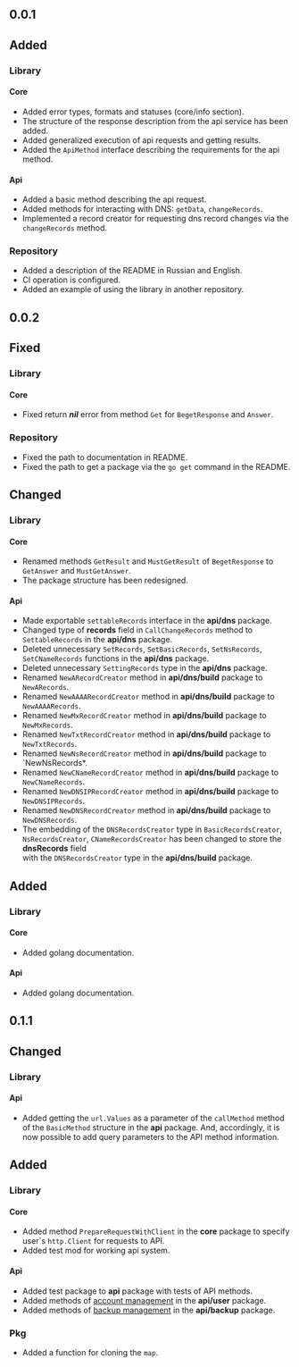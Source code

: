 ## 0.0.1

## Added

### Library

#### Core

* Added error types, formats and statuses (core/info section).
* The structure of the response description from the api service has been added.
* Added generalized execution of api requests and getting results.
* Added the `ApiMethod` interface describing the requirements for the api method.

#### Api

* Added a basic method describing the api request.
* Added methods for interacting with DNS: `getData`, `changeRecords`.
* Implemented a record creator for requesting dns record changes via the `changeRecords` method.

### Repository

* Added a description of the README in Russian and English.
* CI operation is configured.
* Added an example of using the library in another repository.

## 0.0.2

## Fixed

### Library

#### Core

* Fixed return ***nil*** error from method `Get` for `BegetResponse` and `Answer`.

### Repository

* Fixed the path to documentation in README.
* Fixed the path to get a package via the `go get` command in the README.

## Changed

### Library

#### Core

* Renamed methods `GetResult` and `MustGetResult` of `BegetResponse` to `GetAnswer` and `MustGetAnswer`.
* The package structure has been redesigned.

#### Api

* Made exportable `settableRecords` interface in the **api/dns** package.
* Changed type of **records** field in `CallChangeRecords` method to `SettableRecords` in the **api/dns** package.
* Deleted unnecessary `SetRecords`, `SetBasicRecords`, `SetNsRecords`, `SetCNameRecords` functions in the **api/dns** package.
* Deleted unnecessary `SettingRecords` type in the **api/dns** package.
* Renamed `NewARecordCreator` method in **api/dns/build** package to `NewARecords`.
* Renamed `NewAAAARecordCreator` method in **api/dns/build** package to `NewAAAARecords`.
* Renamed `NewMxRecordCreator` method in **api/dns/build** package to `NewMxRecords`.
* Renamed `NewTxtRecordCreator` method in **api/dns/build** package to `NewTxtRecords`.
* Renamed `NewNsRecordCreator` method in **api/dns/build** package to `NewNsRecords*.
* Renamed `NewCNameRecordCreator` method in **api/dns/build** package to `NewCNameRecords`.
* Renamed `NewDNSIPRecordCreator` method in **api/dns/build** package to `NewDNSIPRecords`.
* Renamed `NewDNSRecordCreator` method in **api/dns/build** package to `NewDNSRecords`.
* The embedding of the `DNSRecordsCreator` type in `BasicRecordsCreator`, `NsRecordsCreator`, `CNameRecordsCreator` 
  has been changed to store the **dnsRecords** field  
  with the `DNSRecordsCreator` type in the **api/dns/build** package.

## Added

### Library

#### Core

* Added golang documentation.

#### Api

* Added golang documentation.

## 0.1.1

## Changed

### Library

#### Api

* Added getting the `url.Values` as a parameter of the `callMethod` method of the `BasicMethod` structure 
  in the **api** package. And, accordingly, it is now possible to add query parameters to the API method information.

## Added

### Library

#### Core

* Added method `PrepareRequestWithClient` in the **core** package to specify user\`s `http.Client` for requests to API.
* Added test mod for working api system.

#### Api

* Added test package to **api** package with tests of API methods.
* Added methods of [account management](https://beget.com/ru/kb/api/funkczii-upravleniya-akkauntom) in the
  **api/user** package.
* Added methods of [backup management](https://beget.com/ru/kb/api/funkczii-upravleniya-bekapami) in the
  **api/backup** package.

### Pkg

* Added a function for cloning the `map`.